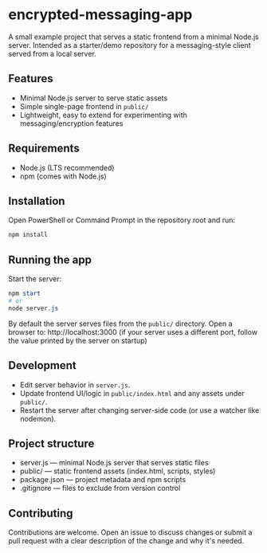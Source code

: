 # encrypted-messaging-app

A small example project that serves a static frontend from a minimal Node.js server. Intended as a starter/demo repository for a messaging-style client served from a local server.

## Features
- Minimal Node.js server to serve static assets
- Simple single-page frontend in `public/`
- Lightweight, easy to extend for experimenting with messaging/encryption features

## Requirements
- Node.js (LTS recommended)
- npm (comes with Node.js)

## Installation
Open PowerShell or Command Prompt in the repository root and run:

```powershell
npm install
```

## Running the app
Start the server:

```powershell
npm start
# or
node server.js
```

By default the server serves files from the `public/` directory. Open a browser to:
http://localhost:3000
(if your server uses a different port, follow the value printed by the server on startup)

## Development
- Edit server behavior in `server.js`.
- Update frontend UI/logic in `public/index.html` and any assets under `public/`.
- Restart the server after changing server-side code (or use a watcher like nodemon).

## Project structure
- server.js — minimal Node.js server that serves static files
- public/ — static frontend assets (index.html, scripts, styles)
- package.json — project metadata and npm scripts
- .gitignore — files to exclude from version control

## Contributing
Contributions are welcome. Open an issue to discuss changes or submit a pull request with a clear description of the change and why it's needed.

